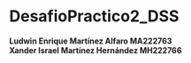 # DesafioPractico2_DSS
<b>Ludwin Enrique Martínez Alfaro MA222763</b>
<br>
<b>Xander Israel Martínez Hernández MH222766</b>


